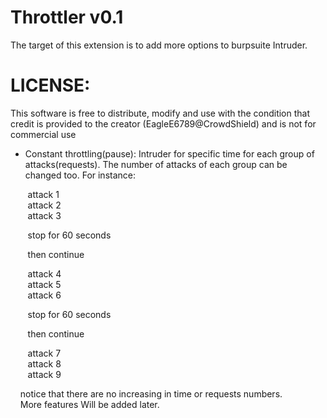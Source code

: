 # Throttler v0.1</br>

The target of this extension is to add more options to burpsuite Intruder.</br>

# LICENSE:

This software is free to distribute, modify and use with the condition that credit is provided to the creator (EagleE6789@CrowdShield) and is not for commercial use

<ul><li>Constant throttling(pause): Intruder for specific time for each group of attacks(requests). The number of attacks of each group can be changed too. For instance:</br> </li></ul>

        
        attack 1 </br>
        attack 2 </br>
        attack 3 </br>

        stop for 60 seconds </br>
    
        then continue </br>

        attack 4 </br>
        attack 5 </br>
        attack 6 </br>

        stop for 60 seconds </br>
    
        then continue </br>

        attack 7 </br>
        attack 8 </br>
        attack 9 </br>
        
     notice that there are no increasing in time or requests numbers. </br>
     More features Will be added later.</br>
